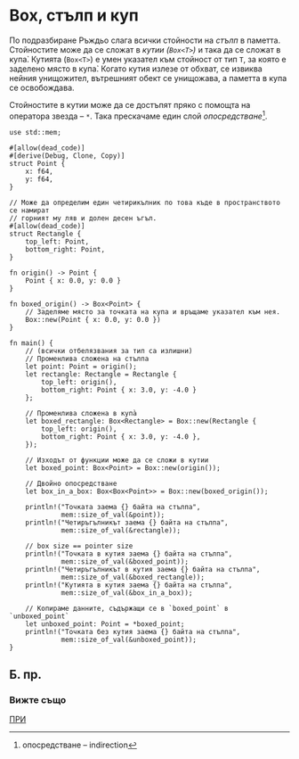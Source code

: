 # Box, стълп и куп

По подразбиране Ръждьо слага всички стойности на *стълп* в паметта. Стойностите може да
се сложат в _кутии (`Box<T>`)_ и така да се сложат в купа̀. Кутията (`Box<T>`) е
умен указател към стойност от тип `T`, за която е заделено място в купа̀. Когато
кутия излезе от обхват, се извиква нейния унищожител, вътрешният обект се
унищожава, а паметта в купа се освобождава.

Стойностите в кутии може да се достъпят пряко с помощта на оператора звезда –
`*`. Така прескачаме един слой *опосредстване*[^indirection].

```rust,editable
use std::mem;

#[allow(dead_code)]
#[derive(Debug, Clone, Copy)]
struct Point {
    x: f64,
    y: f64,
}

// Може да определим един четирикълник по това къде в пространството се намират
// горният му ляв и долен десен ъгъл.
#[allow(dead_code)]
struct Rectangle {
    top_left: Point,
    bottom_right: Point,
}

fn origin() -> Point {
    Point { x: 0.0, y: 0.0 }
}

fn boxed_origin() -> Box<Point> {
    // Заделяме място за точката на купа и връщаме указател към нея.
    Box::new(Point { x: 0.0, y: 0.0 })
}

fn main() {
    // (всички отбелязвания за тип са излишни)
    // Променлива сложена на стълпа
    let point: Point = origin();
    let rectangle: Rectangle = Rectangle {
        top_left: origin(),
        bottom_right: Point { x: 3.0, y: -4.0 }
    };

    // Променлива сложена в купа̀
    let boxed_rectangle: Box<Rectangle> = Box::new(Rectangle {
        top_left: origin(),
        bottom_right: Point { x: 3.0, y: -4.0 },
    });

    // Изходът от функции може да се сложи в кутии
    let boxed_point: Box<Point> = Box::new(origin());

    // Двойно опосредстване
    let box_in_a_box: Box<Box<Point>> = Box::new(boxed_origin());

    println!("Точката заема {} байта на стълпа",
             mem::size_of_val(&point));
    println!("Четиръгълникът заема {} байта на стълпа",
             mem::size_of_val(&rectangle));

    // box size == pointer size
    println!("Точката в кутия заема {} байта на стълпа",
             mem::size_of_val(&boxed_point));
    println!("Четиръгълникът в кутия заема {} байта на стълпа",
             mem::size_of_val(&boxed_rectangle));
    println!("Кутията в кутия заема {} байта на стълпа",
             mem::size_of_val(&box_in_a_box));

    // Копираме данните, съдържащи се в `boxed_point` в `unboxed_point`
    let unboxed_point: Point = *boxed_point;
    println!("Точката без кутия заема {} байта на стълпа",
             mem::size_of_val(&unboxed_point));
}
```

## Б. пр.

[^indirection]: опосредстване – indirection

### Вижте също

[ПРИ][raii]

[raii]: ../scope/raii.md
